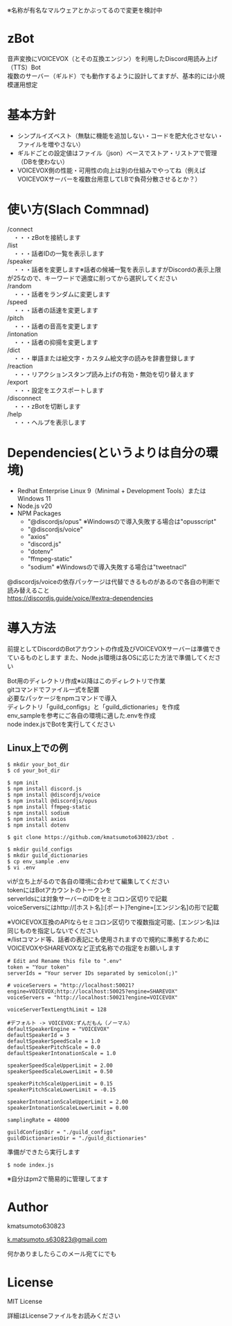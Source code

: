 ※名称が有名なマルウェアとかぶってるので変更を検討中  

# zBot
音声変換にVOICEVOX（とその互換エンジン）を利用したDiscord用読み上げ（TTS）Bot  
複数のサーバー（ギルド）でも動作するように設計してますが、基本的には小規模運用想定  

# 基本方針
- シンプルイズベスト（無駄に機能を追加しない・コードを肥大化させない・ファイルを増やさない）
- ギルドごとの設定値はファイル（json）ベースでストア・リストアで管理（DBを使わない）
- VOICEVOX側の性能・可用性の向上は別の仕組みでやってね（例えばVOICEVOXサーバーを複数台用意してLBで負荷分散させるとか？）

# 使い方(Slach Commnad)
/connect  
　・・・zBotを接続します  
/list  
　・・・話者IDの一覧を表示します  
/speaker  
　・・・話者を変更します※話者の候補一覧を表示しますがDiscordの表示上限が25なので、キーワードで適度に削ってから選択してください  
/random  
　・・・話者をランダムに変更します  
/speed  
　・・・話者の話速を変更します  
/pitch  
　・・・話者の音高を変更します  
/intonation  
　・・・話者の抑揚を変更します  
/dict  
　・・・単語または絵文字・カスタム絵文字の読みを辞書登録します  
/reaction  
　・・・リアクションスタンプ読み上げの有効・無効を切り替えます  
/export  
　・・・設定をエクスポートします  
/disconnect  
　・・・zBotを切断します  
/help  
　・・・ヘルプを表示します  

# Dependencies(というよりは自分の環境)
- Redhat Enterprise Linux 9（Minimal + Development Tools）またはWindows 11
- Node.js v20
- NPM Packages
  - "@discordjs/opus" ※Windowsので導入失敗する場合は"opusscript"
  - "@discordjs/voice"
  - "axios"
  - "discord.js"
  - "dotenv"
  - "ffmpeg-static"
  - "sodium" ※Windowsので導入失敗する場合は"tweetnacl"

@discordjs/voiceの依存パッケージは代替できるものがあるので各自の判断で読み替えること  
https://discordjs.guide/voice/#extra-dependencies

# 導入方法
前提としてDiscordのBotアカウントの作成及びVOICEVOXサーバーは準備できているものとします
また、Node.js環境は各OSに応じた方法で準備してください

Bot用のディレクトリ作成※以降はこのディレクトリで作業  
gitコマンドでファイル一式を配置  
必要なパッケージをnpmコマンドで導入  
ディレクトリ「guild_configs」と「guild_dictionaries」を作成  
env_sampleを参考にご各自の環境に適した.envを作成  
node index.jsでBotを実行してください  

## Linux上での例
```
$ mkdir your_bot_dir
$ cd your_bot_dir

$ npm init
$ npm install discord.js
$ npm install @discordjs/voice
$ npm install @discordjs/opus
$ npm install ffmpeg-static
$ npm install sodium
$ npm install axios
$ npm install dotenv

$ git clone https://github.com/kmatsumoto630823/zbot .

$ mkdir guild_configs
$ mkdir guild_dictionaries
$ cp env_sample .env
$ vi .env
```

viが立ち上がるので各自の環境に合わせて編集してください  
tokenにはBotアカウントのトークンを    
serverIdsには対象サーバーのIDをセミコロン区切りで記載  
voiceServersにはhttp://[ホスト名]:[ポート]?engine=[エンジン名]の形で記載  

※VOICEVOX互換のAPIならセミコロン区切りで複数指定可能、[エンジン名]は同じものを指定しないでください  
※/listコマンド等、話者の表記にも使用されますので規約に準拠するためにVOICEVOXやSHAREVOXなど正式名称での指定をお願いします
```
# Edit and Rename this file to ".env"
token = "Your token"
serverIds = "Your server IDs separated by semicolon(;)"

# voiceServers = "http://localhost:50021?engine=VOICEVOX;http://localhost:50025?engine=SHAREVOX"
voiceServers = "http://localhost:50021?engine=VOICEVOX"

voiceServerTextLengthLimit = 128

#デフォルト -> VOICEVOX:ずんだもん（ノーマル）
defaultSpeakerEngine = "VOICEVOX"
defaultSpeakerId = 3 
defaultSpeakerSpeedScale = 1.0
defaultSpeakerPitchScale = 0.0
defaultSpeakerIntonationScale = 1.0

speakerSpeedScaleUpperLimit = 2.00
speakerSpeedScaleLowerLimit = 0.50

speakerPitchScaleUpperLimit = 0.15
speakerPitchScaleLowerLimit = -0.15

speakerIntonationScaleUpperLimit = 2.00
speakerIntonationScaleLowerLimit = 0.00

samplingRate = 48000

guildConfigsDir = "./guild_configs"
guildDictionariesDir = "./guild_dictionaries"
```

準備ができたら実行します
```
$ node index.js
```

※自分はpm2で簡易的に管理してます

# Author
kmatsumoto630823

k.matsumoto.s630823@gmail.com

何かありましたらこのメール宛てにでも

# License
MIT License

詳細はLicenseファイルをお読みください


